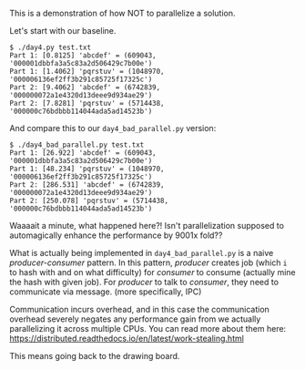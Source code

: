 This is a demonstration of how NOT to parallelize a solution.

Let's start with our baseline.

```
$ ./day4.py test.txt
Part 1: [0.8125] 'abcdef' = (609043, '000001dbbfa3a5c83a2d506429c7b00e')
Part 1: [1.4062] 'pqrstuv' = (1048970, '000006136ef2ff3b291c85725f17325c')
Part 2: [9.4062] 'abcdef' = (6742839, '000000072a1e4320d13deee9d934ae29')
Part 2: [7.8281] 'pqrstuv' = (5714438, '000000c76bdbbb114044ada5ad14523b')
```

And compare this to our `day4_bad_parallel.py` version:

```
$ ./day4_bad_parallel.py test.txt
Part 1: [26.922] 'abcdef' = (609043, '000001dbbfa3a5c83a2d506429c7b00e')
Part 1: [48.234] 'pqrstuv' = (1048970, '000006136ef2ff3b291c85725f17325c')
Part 2: [286.531] 'abcdef' = (6742839, '000000072a1e4320d13deee9d934ae29')
Part 2: [250.078] 'pqrstuv' = (5714438, '000000c76bdbbb114044ada5ad14523b')
```

Waaaait a minute, what happened here?! Isn't parallelization supposed to automagically enhance the performance by 9001x fold??

What is actually being implemented in `day4_bad_parallel.py` is a naive _producer-consumer_ pattern. In this pattern, _producer_ creates job (which `i` to hash with and on what difficulty) for _consumer_ to consume (actually mine the hash with given job). For _producer_ to talk to _consumer_, they need to communicate via message. (more specifically, IPC)

Communication incurs overhead, and in this case the communication overhead severely negates any performance gain from we actually parallelizing it across multiple CPUs. You can read more about them here: https://distributed.readthedocs.io/en/latest/work-stealing.html

This means going back to the drawing board.
